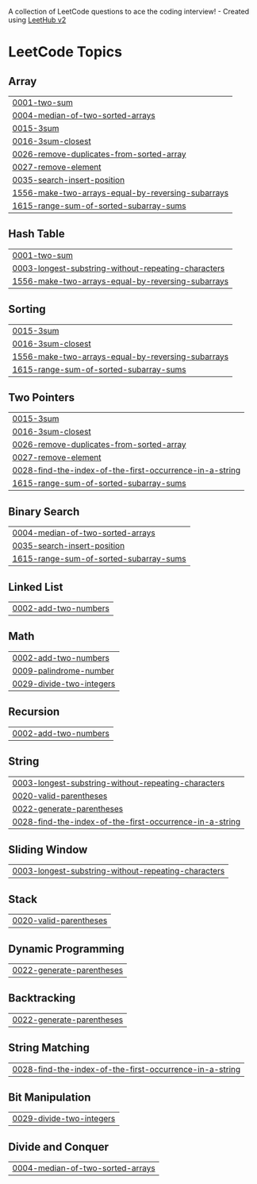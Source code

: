 A collection of LeetCode questions to ace the coding interview! - Created using [LeetHub v2](https://github.com/arunbhardwaj/LeetHub-2.0)
<!---LeetCode Topics Start-->
# LeetCode Topics
## Array
|  |
| ------- |
| [0001-two-sum](https://github.com/sakthimurugan1601/Leetcode/tree/master/0001-two-sum) |
| [0004-median-of-two-sorted-arrays](https://github.com/sakthimurugan1601/Leetcode/tree/master/0004-median-of-two-sorted-arrays) |
| [0015-3sum](https://github.com/sakthimurugan1601/Leetcode/tree/master/0015-3sum) |
| [0016-3sum-closest](https://github.com/sakthimurugan1601/Leetcode/tree/master/0016-3sum-closest) |
| [0026-remove-duplicates-from-sorted-array](https://github.com/sakthimurugan1601/Leetcode/tree/master/0026-remove-duplicates-from-sorted-array) |
| [0027-remove-element](https://github.com/sakthimurugan1601/Leetcode/tree/master/0027-remove-element) |
| [0035-search-insert-position](https://github.com/sakthimurugan1601/Leetcode/tree/master/0035-search-insert-position) |
| [1556-make-two-arrays-equal-by-reversing-subarrays](https://github.com/sakthimurugan1601/Leetcode/tree/master/1556-make-two-arrays-equal-by-reversing-subarrays) |
| [1615-range-sum-of-sorted-subarray-sums](https://github.com/sakthimurugan1601/Leetcode/tree/master/1615-range-sum-of-sorted-subarray-sums) |
## Hash Table
|  |
| ------- |
| [0001-two-sum](https://github.com/sakthimurugan1601/Leetcode/tree/master/0001-two-sum) |
| [0003-longest-substring-without-repeating-characters](https://github.com/sakthimurugan1601/Leetcode/tree/master/0003-longest-substring-without-repeating-characters) |
| [1556-make-two-arrays-equal-by-reversing-subarrays](https://github.com/sakthimurugan1601/Leetcode/tree/master/1556-make-two-arrays-equal-by-reversing-subarrays) |
## Sorting
|  |
| ------- |
| [0015-3sum](https://github.com/sakthimurugan1601/Leetcode/tree/master/0015-3sum) |
| [0016-3sum-closest](https://github.com/sakthimurugan1601/Leetcode/tree/master/0016-3sum-closest) |
| [1556-make-two-arrays-equal-by-reversing-subarrays](https://github.com/sakthimurugan1601/Leetcode/tree/master/1556-make-two-arrays-equal-by-reversing-subarrays) |
| [1615-range-sum-of-sorted-subarray-sums](https://github.com/sakthimurugan1601/Leetcode/tree/master/1615-range-sum-of-sorted-subarray-sums) |
## Two Pointers
|  |
| ------- |
| [0015-3sum](https://github.com/sakthimurugan1601/Leetcode/tree/master/0015-3sum) |
| [0016-3sum-closest](https://github.com/sakthimurugan1601/Leetcode/tree/master/0016-3sum-closest) |
| [0026-remove-duplicates-from-sorted-array](https://github.com/sakthimurugan1601/Leetcode/tree/master/0026-remove-duplicates-from-sorted-array) |
| [0027-remove-element](https://github.com/sakthimurugan1601/Leetcode/tree/master/0027-remove-element) |
| [0028-find-the-index-of-the-first-occurrence-in-a-string](https://github.com/sakthimurugan1601/Leetcode/tree/master/0028-find-the-index-of-the-first-occurrence-in-a-string) |
| [1615-range-sum-of-sorted-subarray-sums](https://github.com/sakthimurugan1601/Leetcode/tree/master/1615-range-sum-of-sorted-subarray-sums) |
## Binary Search
|  |
| ------- |
| [0004-median-of-two-sorted-arrays](https://github.com/sakthimurugan1601/Leetcode/tree/master/0004-median-of-two-sorted-arrays) |
| [0035-search-insert-position](https://github.com/sakthimurugan1601/Leetcode/tree/master/0035-search-insert-position) |
| [1615-range-sum-of-sorted-subarray-sums](https://github.com/sakthimurugan1601/Leetcode/tree/master/1615-range-sum-of-sorted-subarray-sums) |
## Linked List
|  |
| ------- |
| [0002-add-two-numbers](https://github.com/sakthimurugan1601/Leetcode/tree/master/0002-add-two-numbers) |
## Math
|  |
| ------- |
| [0002-add-two-numbers](https://github.com/sakthimurugan1601/Leetcode/tree/master/0002-add-two-numbers) |
| [0009-palindrome-number](https://github.com/sakthimurugan1601/Leetcode/tree/master/0009-palindrome-number) |
| [0029-divide-two-integers](https://github.com/sakthimurugan1601/Leetcode/tree/master/0029-divide-two-integers) |
## Recursion
|  |
| ------- |
| [0002-add-two-numbers](https://github.com/sakthimurugan1601/Leetcode/tree/master/0002-add-two-numbers) |
## String
|  |
| ------- |
| [0003-longest-substring-without-repeating-characters](https://github.com/sakthimurugan1601/Leetcode/tree/master/0003-longest-substring-without-repeating-characters) |
| [0020-valid-parentheses](https://github.com/sakthimurugan1601/Leetcode/tree/master/0020-valid-parentheses) |
| [0022-generate-parentheses](https://github.com/sakthimurugan1601/Leetcode/tree/master/0022-generate-parentheses) |
| [0028-find-the-index-of-the-first-occurrence-in-a-string](https://github.com/sakthimurugan1601/Leetcode/tree/master/0028-find-the-index-of-the-first-occurrence-in-a-string) |
## Sliding Window
|  |
| ------- |
| [0003-longest-substring-without-repeating-characters](https://github.com/sakthimurugan1601/Leetcode/tree/master/0003-longest-substring-without-repeating-characters) |
## Stack
|  |
| ------- |
| [0020-valid-parentheses](https://github.com/sakthimurugan1601/Leetcode/tree/master/0020-valid-parentheses) |
## Dynamic Programming
|  |
| ------- |
| [0022-generate-parentheses](https://github.com/sakthimurugan1601/Leetcode/tree/master/0022-generate-parentheses) |
## Backtracking
|  |
| ------- |
| [0022-generate-parentheses](https://github.com/sakthimurugan1601/Leetcode/tree/master/0022-generate-parentheses) |
## String Matching
|  |
| ------- |
| [0028-find-the-index-of-the-first-occurrence-in-a-string](https://github.com/sakthimurugan1601/Leetcode/tree/master/0028-find-the-index-of-the-first-occurrence-in-a-string) |
## Bit Manipulation
|  |
| ------- |
| [0029-divide-two-integers](https://github.com/sakthimurugan1601/Leetcode/tree/master/0029-divide-two-integers) |
## Divide and Conquer
|  |
| ------- |
| [0004-median-of-two-sorted-arrays](https://github.com/sakthimurugan1601/Leetcode/tree/master/0004-median-of-two-sorted-arrays) |
<!---LeetCode Topics End-->